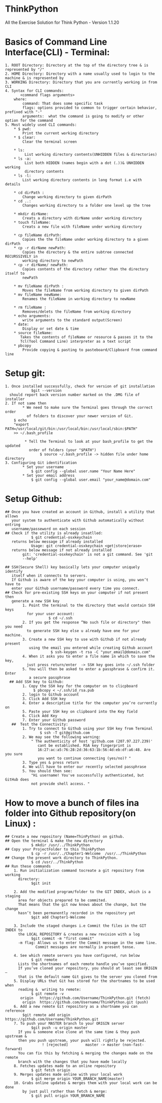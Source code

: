 # ThinkPython
All the Exercise Solution for Think Python - Version 1.1.20

# Basics of Command Line Interface(CLI) - Terminal:
    1. ROOT Directory: Directory at the top of the directory tree & is represented by "/"
    2. HOME Directory: Directory with a name usually used to login to the machine & is represented by 
    3. WORKING Directory: Directory that you are currently working in from CLI
    4. Syntax for CLI commands:
           <command flags arguments>
        where:
            command: That does some specific task
            flags: options provided to common to trigger certain behavior, prefixed with "-" 
            arguments:  what the command is going to modify or other option for the command      
    5. Most widely used CLI commands:
        * $ pwd: 
            Print the current working directory
        * $ clear: 
            Clear the terminal screen
            
        * ls:
             List working directory contents(UNHIDDEN files & directories)
        * ls -a:
             List both HIDDEN (names begin with a dot (.))& UNHIDDEN working 
             directory contents
        * ls -l: 
            List working directory contents in long format i.e with details
            
        * cd dirPath : 
            Change working directory to given dirPath
        * cd ..: 
            Changes working directory to a folder one level up the tree
            
        * mkdir dirName: 
            Creats a directory with dirName under working directory  
        * touch fileName: 
            Creats a new file with fileName under working directory
            
        * cp fileName dirPath: 
            Copies the the fileName under working directory to a given dirPath
        * cp -r dirName newPath: 
            Copies the directory & the entire subtree connected RECURSSIVELY in 
            working directory to newPath
        * cp -r dirName/ newPath: 
            Copies contents of the directory rather than the directory itself to 
            newPath
            
        * mv fileName dirPath : 
            Moves the fileName from working directory to given dirPath
        * mv fileName newName: 
            Renames the fileName in working directory to newName
            
        * rm fileName :
            Removes/delets the fileName from working directory  
        * echo arguments:
            write arguments to the standard output(Screen)
        * date:
            Display or set date & time
        * source fileName:
           Takes the contents of fileName or resource & passes it to the 
           Tcl(Tool Command Line) interpreter as a text script  
        * pbcopy
            Provide copying & pasting to pasteboard/Clipboard from command line     
            
# Setup git:
    1. Once installed successfully, check for version of git installation
                $git --version 
      should report back version number marked on the .DMG file of installer
    2. If not same then 
            * We need to make sure the Terminal goes through the correct order 
              of folders to discover your newer version of Git.
        $ echo 
        "export PATH=/usr/local/git/bin:/usr/local/bin:/usr/local/sbin:$PATH" 
        >> ~/.bash_profile

             * Tell the Terminal to look at your bash_profile to get the updated 
               order of folders (your "$PATH")
                    $ source ~/.bash_profile -> hidden file under home directory
    3. Configuring Git identification
            * Set your username
                $ git config --global user.name "Your Name Here"
            * Set your email address
                $ git config --global user.email "your_name@domain.com"
# Setup Github:   
    ## Once you have created an account in Github, install a utility that allows 
       your system to authenticate with Github automatically without entring 
       username/passeword on each session      
    ## Check if the utility is already insatlled:
                $ git credential-osxkeychain
       returns below message if already installed
                Usage: git credential-osxkeychain <get|store|erase>
       returns below message if not already installed
            git: 'credential-osxkeychain' is not a git command. See 'git 
            --help' 
    
    ## SSH(Secure Shell) key basically lets your computer uniquely identify 
       itself when it connects to servers. 
       If Github is aware of the key your computer is using, you won’t have to 
       enter your Github username/password every time you connect.   
    ## Check for pre-existing SSH keys on your computer if not present then 
       generate a new SSH key
            1. Point the terminal to the directory that would contain SSH keys 
              for your user account:
                        $ cd ~/.ssh  
            2. If you get the response “No such file or directory" then you need 
              to generate SSH key else u already have one for your machine.
            3. Create a new SSH key to use with Github if not already present 
               using the email you entered while creating Github account
                         $ ssh-keygen -t rsa -C "your_email@domain.com"                                           
            4. When it asks you to enter a file name in which to save the key, 
              just press return/enter  -> SSH key goes into ~/.ssh folder
            5. You will then be asked to enter a passphrase & confirm it. Enter 
               a secure passphrase
      ## Add SSH key to Github:
            1. Copy the SSH key for the computer on to clicpboard
                 $ pbcopy < ~/.ssh/id_rsa.pub
            2. login to Github account
            3. Click Add SSH key
            4. Enter a descriptive title for the computer you’re currently on
            5. Paste your SSH key on clipboard into the Key field
            6. Click Add Key
            7. Enter your Github password
       ##  Test the Connectivity:
            1. Try to connect to Github using your SSH key from Terminal
                    $ ssh -T git@github.com 
            2. We may see the following warning:
                " The authenticity of host 'github.com (207.97.227.239)'
                   cant be established. RSA key fingerprint is             
                   16:27:ac:a5:76:28:2d:36:63:1b:56:4d:eb:df:a6:48. Are you sure 
                   you want to continue connecting (yes/no)? "
            3. Type yes & press return
            4. We will have to enter our recently selected passphrase 
            5. You should then see:
                "Hi username! You've successfully authenticated, but GitHub does 
                not provide shell access. "   
# How to move a bunch of files ina folder into Github repository(on Linux) :

    ## Create a new repository (Name=ThinPython) on github.
    ## Open the terminal & make the new directory
                $ mkdir /usr/../ThinkPython
    ## Copy your ProjectFolder to this ThinkPython
                $ cp -r /usr/../Chapter1-Welcome  /usr/../ThinkPython
    ## Change the present work directory to ThinkPython.
                $ cd /usr/../ThinkPython
    ## Run these commands
        1. Run initialization command tocreate a git repository from working 
          directory:
                $git init
                
        2. Add the modified program/folder to the GIT INDEX, which is a staging 
          area for objects prepared to be commited.
          That means that the git now knows about the change, but the change 
          hasn’t been permanently recorded in the repository yet
                $git add Chapter1-Welcome
                
        3. Include the staged changes i.e Commit the files in the GIT INDEX to 
          the LOCAL REPOSITORY & creates a new revision with a log
                $git commit -m "first commit"
          -m flag: Allows us to enter the Commit message in the same line. 
                  Commit messages are normally in present tense. 
                      
        4. See which remote servers you have configured, run below
                $ git remote
          Lists the shortnames of each remote handle you’ve specified. 
          If you’ve cloned your repository, you should at least see ORIGIN – 
          that is the default name Git gives to the server you cloned from  
        5. Display URLs that Git has stored for the shortnames to be used when 
          reading &  writing to remote:  
                $ git remote -v
           origin	https://github.com/Username/ThinkPython.git (fetch)
            origin	https://github.com/Username/ThinkPython.git (push) 
        6. Add a new remote Git repository as a shortname you can reference           
            $git remote add origin https://github.com/Username/ThinkPython.git
        7. To push your MASTER branch to your ORIGIN server
                $git push -u origin master
          If you & someone else clone at the same time & they push upstream & 
          then you push upstream, your push will rightly be rejected. 
                     ! [rejected]        master -> master (non-fast-forward)
          You can fix this by fetching & merging the changes made on the remote 
          branch with the changes that you have made locally
        8. Fetches updates made to an online repository
                $ git fetch origin 
        9. Merges updates made online with your local work
                $ git merge origin YOUR_BRANCH_NAME(master) 
        10. Grabs online updates & merges them with your local work can be done 
            by just pull rather than fetch & merge:
                $ git pull origin YOUR_BRANCH_NAME
                       
                                  
            
          
            
